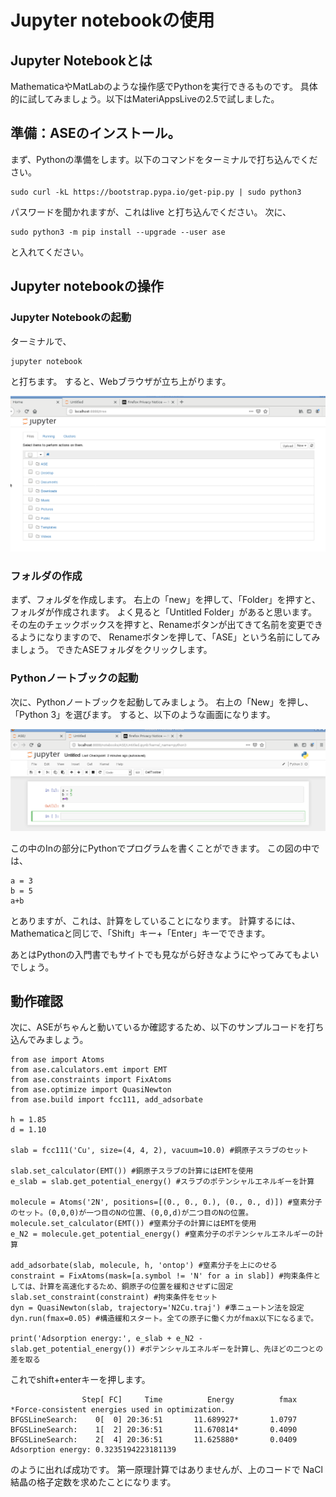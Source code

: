 # Jupyter notebookの使用

## Jupyter Notebookとは
MathematicaやMatLabのような操作感でPythonを実行できるものです。
具体的に試してみましょう。以下はMateriAppsLiveの2.5で試しました。

## 準備：ASEのインストール。
まず、Pythonの準備をします。以下のコマンドをターミナルで打ち込んでください。

```
sudo curl -kL https://bootstrap.pypa.io/get-pip.py | sudo python3
```
パスワードを聞かれますが、これはlive
と打ち込んでください。
次に、

```
sudo python3 -m pip install --upgrade --user ase
```
と入れてください。

## Jupyter notebookの操作

### Jupyter Notebookの起動
ターミナルで、

```
jupyter notebook
```
と打ちます。
すると、Webブラウザが立ち上がります。

![fig1](./jupyter.png) 

### フォルダの作成
まず、フォルダを作成します。
右上の「new」を押して、「Folder」を押すと、フォルダが作成されます。
よく見ると「Untitled Folder」があると思います。
その左のチェックボックスを押すと、Renameボタンが出てきて名前を変更できるようになりますので、
Renameボタンを押して、「ASE」という名前にしてみましょう。
できたASEフォルダをクリックします。

### Pythonノートブックの起動
次に、Pythonノートブックを起動してみましょう。
右上の「New」を押し、「Python 3」を選びます。
すると、以下のような画面になります。

![fig2](./python1.png) 

この中のInの部分にPythonでプログラムを書くことができます。
この図の中では、

```
a = 3
b = 5
a+b
```
とありますが、これは、計算をしていることになります。
計算するには、Mathematicaと同じで、「Shift」キー+「Enter」キーでできます。

あとはPythonの入門書でもサイトでも見ながら好きなようにやってみてもよいでしょう。


## 動作確認
次に、ASEがちゃんと動いているか確認するため、以下のサンプルコードを打ち込んでみましょう。

```
from ase import Atoms
from ase.calculators.emt import EMT
from ase.constraints import FixAtoms
from ase.optimize import QuasiNewton
from ase.build import fcc111, add_adsorbate

h = 1.85
d = 1.10

slab = fcc111('Cu', size=(4, 4, 2), vacuum=10.0) #銅原子スラブのセット

slab.set_calculator(EMT()) #銅原子スラブの計算にはEMTを使用
e_slab = slab.get_potential_energy() #スラブのポテンシャルエネルギーを計算

molecule = Atoms('2N', positions=[(0., 0., 0.), (0., 0., d)]) #窒素分子のセット。(0,0,0)が一つ目のNの位置、(0,0,d)が二つ目のNの位置。
molecule.set_calculator(EMT()) #窒素分子の計算にはEMTを使用
e_N2 = molecule.get_potential_energy() #窒素分子のポテンシャルエネルギーの計算

add_adsorbate(slab, molecule, h, 'ontop') #窒素分子を上にのせる
constraint = FixAtoms(mask=[a.symbol != 'N' for a in slab]) #拘束条件としては、計算を高速化するため、銅原子の位置を緩和させずに固定
slab.set_constraint(constraint) #拘束条件をセット
dyn = QuasiNewton(slab, trajectory='N2Cu.traj') #準ニュートン法を設定
dyn.run(fmax=0.05) #構造緩和スタート。全ての原子に働く力がfmax以下になるまで。

print('Adsorption energy:', e_slab + e_N2 - slab.get_potential_energy()) #ポテンシャルエネルギーを計算し、先ほどの二つとの差を取る
```
これでshift+enterキーを押します。

```
                Step[ FC]     Time          Energy          fmax
*Force-consistent energies used in optimization.
BFGSLineSearch:    0[  0] 20:36:51       11.689927*       1.0797
BFGSLineSearch:    1[  2] 20:36:51       11.670814*       0.4090
BFGSLineSearch:    2[  4] 20:36:51       11.625880*       0.0409
Adsorption energy: 0.3235194223181139
```
のように出れば成功です。
第一原理計算ではありませんが、上のコードで
NaCl結晶の格子定数を求めたことになります。


